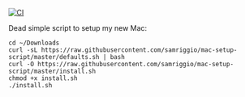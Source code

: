 [![CI](https://github.com/pathikrit/mac-setup-script/actions/workflows/ci.yml/badge.svg)](https://github.com/pathikrit/mac-setup-script/actions/workflows/ci.yml)

Dead simple script to setup my new Mac:
```shell
cd ~/Downloads
curl -sL https://raw.githubusercontent.com/samriggio/mac-setup-script/master/defaults.sh | bash
curl -O https://raw.githubusercontent.com/samriggio/mac-setup-script/master/install.sh
chmod +x install.sh
./install.sh
```
